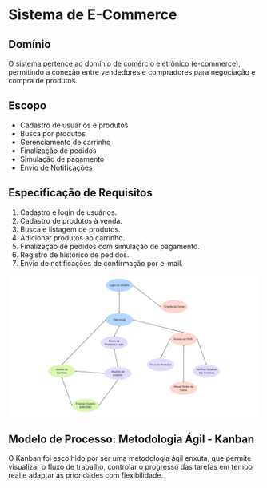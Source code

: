 # Sistema de E-Commerce
## Domínio
O sistema pertence ao domínio de comércio eletrônico (e-commerce), permitindo a conexão entre vendedores e compradores para negociação e compra de produtos.

## Escopo
- Cadastro de usuários e produtos
- Busca por produtos
- Gerenciamento de carrinho
- Finalização de pedidos
- Simulação de pagamento
- Envio de Notificações

## Especificação de Requisitos
1. Cadastro e login de usuários.
2. Cadastro de produtos à venda.
2. Busca e listagem de produtos.
4. Adicionar produtos ao carrinho.
5. Finalização de pedidos com simulação de pagamento.
6. Registro de histórico de pedidos.
7. Envio de notificações de confirmação por e-mail.

 ![alt text](images/modelos-processos.png)

## Modelo de Processo: Metodologia Ágil - Kanban

O Kanban foi escolhido por ser uma metodologia ágil enxuta, que permite visualizar o fluxo de trabalho, controlar o progresso das tarefas em tempo real e adaptar as prioridades com flexibilidade. 
